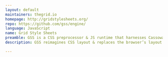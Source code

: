 ```yaml
---
layout: default
maintainers: thegrid.io
homepage: http://gridstylesheets.org/
repo: https://github.com/gss/engine/
language: JavaScript
name: Grid Style Sheets
preamble: GSS is a CSS preprocessor & JS runtime that harnesses Cassowary.js
description: GSS reimagines CSS layout & replaces the browser’s layout engine with one that harnesses the Cassowary Constraint Solver — the same algorithm Apple uses to compute native layout.

---
```

